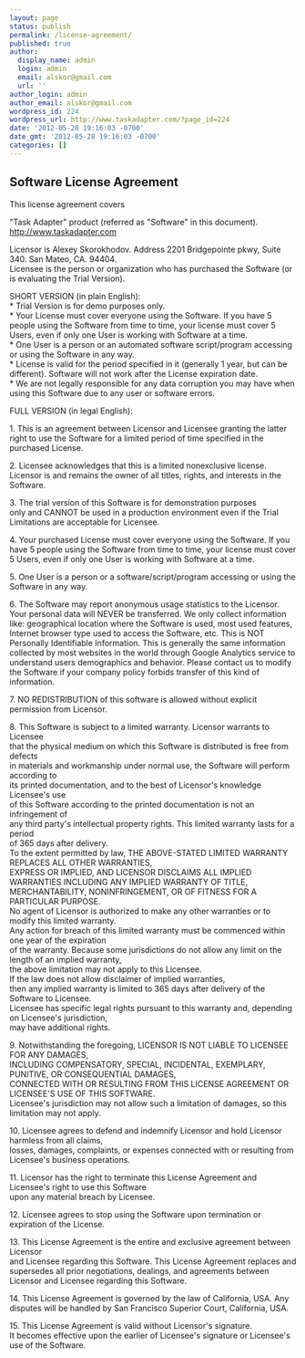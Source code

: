 ```yaml
---
layout: page
status: publish
permalink: /license-agreement/
published: true
author:
  display_name: admin
  login: admin
  email: alskor@gmail.com
  url: ''
author_login: admin
author_email: alskor@gmail.com
wordpress_id: 224
wordpress_url: http://www.taskadapter.com/?page_id=224
date: '2012-05-28 19:16:03 -0700'
date_gmt: '2012-05-28 19:16:03 -0700'
categories: []
---
```


## Software License Agreement

This license agreement covers

 "Task Adapter" product (referred as "Software" in this document).<br />
 http://www.taskadapter.com</p>
<p>Licensor is Alexey Skorokhodov. Address 2201 Bridgepointe pkwy, Suite 340. San Mateo, CA. 94404.<br />
Licensee is the person or organization who has purchased the Software (or is evaluating the Trial Version).  </p>
<p>SHORT VERSION (in plain English):<br />
* Trial Version is for demo purposes only.<br />
* Your License must cover everyone using the Software. If you have 5 people using the Software from time to time, your license must cover 5 Users, even if only one User is working with Software at a time.<br />
* One User is a person or an automated software script/program accessing or using the Software in any way.<br />
* License is valid for the period specified in it (generally 1 year, but can be different). Software will not work after the License expiration date.<br />
* We are not legally responsible for any data corruption you may have when using this Software due to any user or software errors.</p>
<p>FULL VERSION (in legal English):</p>
<p>1. This is an agreement between Licensor and Licensee granting the latter right to use the Software for a limited period of time specified in the purchased License.</p>
<p>2. Licensee acknowledges that this is a limited nonexclusive license.<br />
Licensor is and remains the owner of all titles, rights, and interests in the Software.</p>
<p>3. The trial version of this Software is for demonstration purposes<br />
only and CANNOT be used in a production environment even if the Trial Limitations are acceptable for Licensee.</p>
<p>4. Your purchased License must cover everyone using the Software. If you have 5 people using the Software from time to time, your license must cover 5 Users, even if only one User is working with Software at a time.</p>
<p>5. One User is a person or a software/script/program accessing or using the Software in any way.</p>
<p>6. The Software may report anonymous usage statistics to the Licensor. Your personal data will NEVER be transferred. We only collect information like: geographical location where the Software is used, most used features, Internet browser type used to access the Software, etc. This is NOT Personally Identifiable Information. This is generally the same information collected by most websites in the world through Google Analytics service to understand users demographics and behavior. Please contact us to modify the Software if your company policy forbids transfer of this kind of information.  </p>
<p>7. NO REDISTRIBUTION of this software is allowed without explicit permission from Licensor.</p>
<p>8. This Software is subject to a limited warranty. Licensor warrants to Licensee<br />
that the physical medium on which this Software is distributed is free from defects<br />
in materials and workmanship under normal use, the Software will perform according to<br />
its printed documentation, and to the best of Licensor's knowledge Licensee's use<br />
of this Software according to the printed documentation is not an infringement of<br />
any third party's intellectual property rights. This limited warranty lasts for a period<br />
of 365 days after delivery.<br />
To the extent permitted by law, THE ABOVE-STATED LIMITED WARRANTY REPLACES ALL OTHER WARRANTIES,<br />
EXPRESS OR IMPLIED, AND LICENSOR DISCLAIMS ALL IMPLIED WARRANTIES INCLUDING ANY IMPLIED WARRANTY OF TITLE,<br />
MERCHANTABILITY, NONINFRINGEMENT, OR OF FITNESS FOR A PARTICULAR PURPOSE.<br />
No agent of Licensor is authorized to make any other warranties or to modify this limited warranty.<br />
Any action for breach of this limited warranty must be commenced within one year of the expiration<br />
of the warranty. Because some jurisdictions do not allow any limit on the length of an implied warranty,<br />
the above limitation may not apply to this Licensee.<br />
If the law does not allow disclaimer of implied warranties,<br />
then any implied warranty is limited to 365 days after delivery of the Software to Licensee.<br />
Licensee has specific legal rights pursuant to this warranty and, depending on Licensee's jurisdiction,<br />
may have additional rights.</p>
<p>9. Notwithstanding the foregoing, LICENSOR IS NOT LIABLE TO LICENSEE FOR ANY DAMAGES,<br />
INCLUDING COMPENSATORY, SPECIAL, INCIDENTAL, EXEMPLARY, PUNITIVE, OR CONSEQUENTIAL DAMAGES,<br />
CONNECTED WITH OR RESULTING FROM THIS LICENSE AGREEMENT OR LICENSEE'S USE OF THIS SOFTWARE.<br />
Licensee's jurisdiction may not allow such a limitation of damages, so this limitation may not apply.</p>
<p>10. Licensee agrees to defend and indemnify Licensor and hold Licensor harmless from all claims,<br />
losses, damages, complaints, or expenses connected with or resulting from Licensee's business operations.</p>
<p>11. Licensor has the right to terminate this License Agreement and Licensee's right to use this Software<br />
upon any material breach by Licensee.</p>
<p>12. Licensee agrees to stop using the Software upon termination or expiration of the License.</p>
<p>13. This License Agreement is the entire and exclusive agreement between Licensor<br />
and Licensee regarding this Software. This License Agreement replaces and supersedes all prior negotiations, dealings, and agreements between Licensor and Licensee regarding this Software.</p>
<p>14. This License Agreement is governed by the law of California, USA. Any disputes will be handled by San Francisco Superior Court, California, USA. </p>
<p>15. This License Agreement is valid without Licensor's signature.<br />
It becomes effective upon the earlier of Licensee's signature or Licensee's use of the Software.</p>
